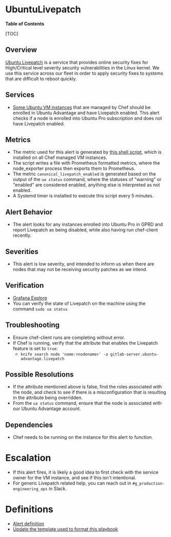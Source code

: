 # UbuntuLivepatch

**Table of Contents**

[TOC]

## Overview

[Ubuntu Livepatch](https://ubuntu.com/security/livepatch) is a service that provides online security fixes for High/Critical level severity security vulnerabilities in the Linux kernel. We use this service across our fleet in order to apply security fixes to systems that are difficult to reboot quickly.

## Services

- [Some Ubuntu VM instances](https://gitlab.com/gitlab-com/runbooks/-/blob/master/docs/security-patching/linux-os/linux-os-patching.md?ref_type=heads#services) that are managed by Chef should be enrolled in Ubuntu Advantage and have Livepatch enabled. This alert checks if a node is enrolled into Ubuntu Pro subscription and does not have Livepatch enabled.

## Metrics

- The metric used for this alert is generated by [this shell script](https://gitlab.com/gitlab-cookbooks/gitlab-server/-/blob/master/templates/default/ubuntu_advantage-metrics.erb?ref_type=heads), which is installed on all Chef managed VM instances.
- The script writes a file with Prometheus formatted metrics, where the node_exporter process then exports them to Prometheus.
- The metric `canonical_livepatch_enabled` is generated based on the output of the `ua status` command, where the statuses of "warning" or "enabled" are considered enabled, anything else is interpreted as not enabled.
- A Systemd timer is installed to execute this script every 5 minutes.

## Alert Behavior

- The alert looks for any instances enrolled into Ubuntu Pro in GPRD and report Livepatch as being disabled, while also having run chef-client recently.

## Severities

- This alert is low severity, and intended to inform us when there are nodes that may not be receiving security patches as we intend.

## Verification

- [Grafana Explore](https://dashboards.gitlab.net/explore?schemaVersion=1&panes=%7B%223q5%22:%7B%22datasource%22:%22mimir-gitlab-gprd%22,%22queries%22:%5B%7B%22refId%22:%22A%22,%22expr%22:%22ubuntu_advantage_attached%7Benv%3D%5C%22gprd%5C%22%7D%20%3D%3D%201%20and%20canonical_livepatch_enabled%7Benvironment%3D%5C%22gprd%5C%22%7D%20%3D%3D%200%20and%20on%20%28fqdn,%20environment%29%20time%28%29%20-%20chef_client_last_run_timestamp_seconds%20%3C%203600%20%2A%206%22,%22range%22:true,%22instant%22:true,%22datasource%22:%7B%22type%22:%22prometheus%22,%22uid%22:%22mimir-gitlab-gprd%22%7D,%22editorMode%22:%22code%22,%22legendFormat%22:%22__auto%22%7D%5D,%22range%22:%7B%22from%22:%22now-1h%22,%22to%22:%22now%22%7D%7D%7D&orgId=1)
- You can verify the state of Livepatch on the machine using the command `sudo ua status`

## Troubleshooting

- Ensure chef-client runs are completing without error.
- If Chef is running, verify that the attribute that enables the Livepatch feature is set to `true`:
  - ```knife search node 'name:<nodename>' -a gitlab-server.ubuntu-advantage.livepatch```

## Possible Resolutions

- If the attribute mentioned above is false, find the roles associated with the node, and check to see if there is a misconfiguration that is resulting in the attribute being overridden.
- From the `ua status` command, ensure that the node is associated with our Ubuntu Advantage account.

## Dependencies

- Chef needs to be running on the instance for this alert to function.

# Escalation

- If this alert fires, it is likely a good idea to first check with the service owner for the VM instance, and see if this isn't intentional.
- For generic Livepatch related help, you can reach out in `#g_production-engineering_ops` in Slack.

# Definitions

- [Alert definition](https://gitlab.com/gitlab-com/runbooks/-/tree/master/mimir-rules/gitlab-gprd/canonical-livepatch.md)
- [Update the template used to format this playbook](https://gitlab.com/gitlab-com/runbooks/-/edit/master/docs/template-alert-playbook.md?ref_type=heads)
